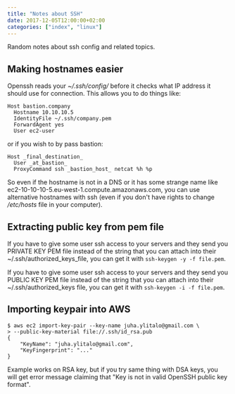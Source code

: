 ```yaml
---
title: "Notes about SSH"
date: 2017-12-05T12:00:00+02:00
categories: ["index", "linux"]
---
```

Random notes about ssh config and related topics.
<!--more-->
## Making hostnames easier

Openssh reads your _~/.ssh/config/_ before it checks what IP address it should use for connection. This allows you to do things like:

```
Host bastion.company
  Hostname 10.10.10.5
  IdentityFile ~/.ssh/company.pem
  ForwardAgent yes
  User ec2-user
```

or if you wish to by pass bastion:

```
Host _final_destination_
  User _at_bastion_
  ProxyCommand ssh _bastion_host_ netcat %h %p
```

So even if the hostname is not in a DNS or it has some strange name like ec2-10-10-10-5.eu-west-1.compute.amazonaws.com, you can use alternative hostnames with ssh (even if you don't have rights to change _/etc/hosts_ file in your computer).

## Extracting public key from pem file

If you have to give some user ssh access to your servers and they send you PRIVATE KEY PEM file instead of the string that you can attach into their ~/.ssh/authorized_keys_file, you can get it with `ssh-keygen -y -f file.pem`.

If you have to give some user ssh access to your servers and they send you PUBLIC KEY PEM file instead of the string that you can attach into their ~/.ssh/authorized_keys file, you can get it with `ssh-keygen -i -f file.pem`.

## Importing keypair into AWS

```
$ aws ec2 import-key-pair --key-name juha.ylitalo@gmail.com \
> --public-key-material file://.ssh/id_rsa.pub
{
    "KeyName": "juha.ylitalo@gmail.com",
    "KeyFingerprint": "..."
}
```

Example works on RSA key, but if you try same thing with DSA keys, you will get error message claiming that "Key is not in valid OpenSSH public key format".
